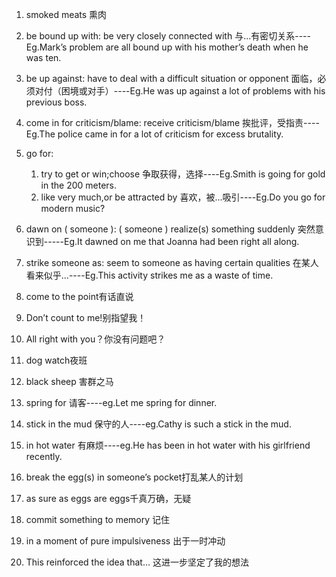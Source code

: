 1. smoked meats 熏肉
2. be bound up with: be very closely connected with 与...有密切关系----Eg.Mark’s problem are all bound up with his mother’s death when he was ten.
3. be up against: have to deal with a difficult situation or opponent 面临，必须对付（困境或对手）----Eg.He was up against a lot of problems with his previous boss.
4. come in for criticism/blame: receive criticism/blame 挨批评，受指责----Eg.The police came in for a lot of criticism for excess brutality.
5. go for: 
   1) try to get or win;choose  争取获得，选择----Eg.Smith is going for gold in the 200 meters.
   2) like very much,or be attracted by 喜欢，被...吸引----Eg.Do you go for modern music?

6. dawn on ( someone ): ( someone ) realize(s) something suddenly 突然意识到-----Eg.It dawned on me that Joanna had been right all along.
7. strike someone as: seem to someone as having certain qualities 在某人看来似乎...----Eg.This activity strikes me as a waste of time. 
8. come to the point有话直说
9. Don’t count to me!别指望我！
10. All right with you？你没有问题吧？
11. dog watch夜班
12. black sheep 害群之马
13. spring for 请客----eg.Let me spring for dinner.
14. stick in the mud 保守的人----eg.Cathy is such a stick in the mud.
15. in hot water 有麻烦----eg.He has been in hot water with his girlfriend recently.
16. break the egg(s) in someone’s pocket打乱某人的计划
17. as sure as eggs are eggs千真万确，无疑
18. commit something to memory 记住
19. in a moment of pure impulsiveness 出于一时冲动
20. This reinforced the idea that... 这进一步坚定了我的想法